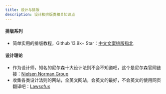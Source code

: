 ```yaml
---
title: 设计与排版
description: 设计和排版类相关知识点
---
```


#### 排版系列
- 简单实用的排版教程，Github 13.9k+ Star：[中文文案排版指北](https://github.com/sparanoid/chinese-copywriting-guidelines/blob/master/README.zh-Hans.md)

#### 设计理论
- 作为设计师，知名的尼尔森十大设计法则不会不知道吧，这个是尼尔森官网链接：[Nielsen Norman Group](https://www.nngroup.com/)
- 收集各类设计法则的网站，全英文网站，会英文的最好，不会英文的使用网页翻译吧：[Lawsofux](https://lawsofux.com/)